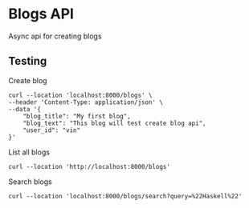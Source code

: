# Blogs API
Async api for creating blogs

## Testing

Create blog
```curl
curl --location 'localhost:8000/blogs' \
--header 'Content-Type: application/json' \
--data '{
    "blog_title": "My first blog",
    "blog_text": "This blog will test create blog api",
    "user_id": "vin"   
}'
```

List all blogs
```curl
curl --location 'http://localhost:8000/blogs'
```

Search blogs
```curl
curl --location 'localhost:8000/blogs/search?query=%22Haskell%22'
